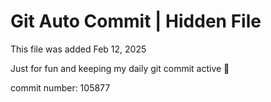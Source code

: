 # Git Auto Commit | Hidden File

This file was added Feb 12, 2025

Just for fun and keeping my daily git commit active 🤪

commit number: 105877
